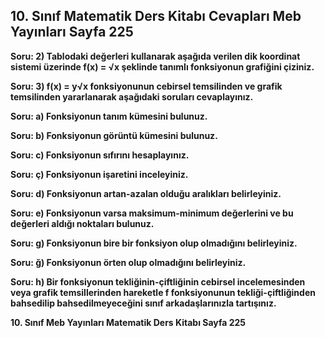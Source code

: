 ## 10. Sınıf Matematik Ders Kitabı Cevapları Meb Yayınları Sayfa 225

**Soru: 2) Tablodaki değerleri kullanarak aşağıda verilen dik koordinat sistemi üzerinde f(x) = √x şeklinde tanımlı fonksiyonun grafiğini çiziniz.**

**Soru: 3) f(x) = y√x fonksiyonunun cebirsel temsilinden ve grafik temsilinden yararlanarak aşağıdaki soruları cevaplayınız.**

**Soru: a) Fonksiyonun tanım kümesini bulunuz.**

**Soru: b) Fonksiyonun görüntü kümesini bulunuz.**

**Soru: c) Fonksiyonun sıfırını hesaplayınız.**

**Soru: ç) Fonksiyonun işaretini inceleyiniz.**

**Soru: d) Fonksiyonun artan-azalan olduğu aralıkları belirleyiniz.**

**Soru: e) Fonksiyonun varsa maksimum-minimum değerlerini ve bu değerleri aldığı noktaları bulunuz.**

**Soru: g) Fonksiyonun bire bir fonksiyon olup olmadığını belirleyiniz.**

**Soru: ğ) Fonksiyonun örten olup olmadığını belirleyiniz.**

**Soru: h) Bir fonksiyonun tekliğinin-çiftliğinin cebirsel incelemesinden veya grafik temsillerinden hareketle f fonksiyonunun tekliği-çiftliğinden bahsedilip bahsedilmeyeceğini sınıf arkadaşlarınızla tartışınız.**

**10. Sınıf Meb Yayınları Matematik Ders Kitabı Sayfa 225**